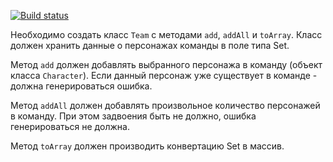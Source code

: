 [![Build status](https://ci.appveyor.com/api/projects/status/0vhcxaiu4wrh9n7r?svg=true)](https://ci.appveyor.com/project/Go5710264/containersset-go0kp)

Необходимо создать класс `Team` с методами `add`, `addAll` и `toArray`. Класс должен хранить данные о персонажах команды в поле типа Set.

Метод `add` должен добавлять выбранного персонажа в команду (объект класса `Character`). Если данный персонаж уже существует в команде - должна генерироваться ошибка.

Метод `addAll` должен добавлять произвольное количество персонажей в команду. При этом задвоения быть не должно, ошибка генерироваться не должна.

Метод `toArray` должен производить конвертацию Set в массив.